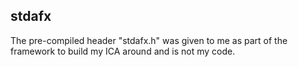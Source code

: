 stdafx
------
The pre-compiled header "stdafx.h" was given to me as part of the framework to build my ICA around and is not my code.
